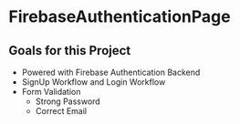 # FirebaseAuthenticationPage

## Goals for this Project

* Powered with Firebase Authentication Backend 
* SignUp Workflow and Login Workflow 
* Form Validation 
  *  Strong Password 
  *  Correct Email
